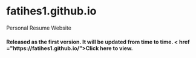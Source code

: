 # fatihes1.github.io
Personal Resume Website
<h4>
Released as the first version. It will be updated from time to time. < href ="https://fatihes1.github.io/">Click </a>here to view.
</h4>
